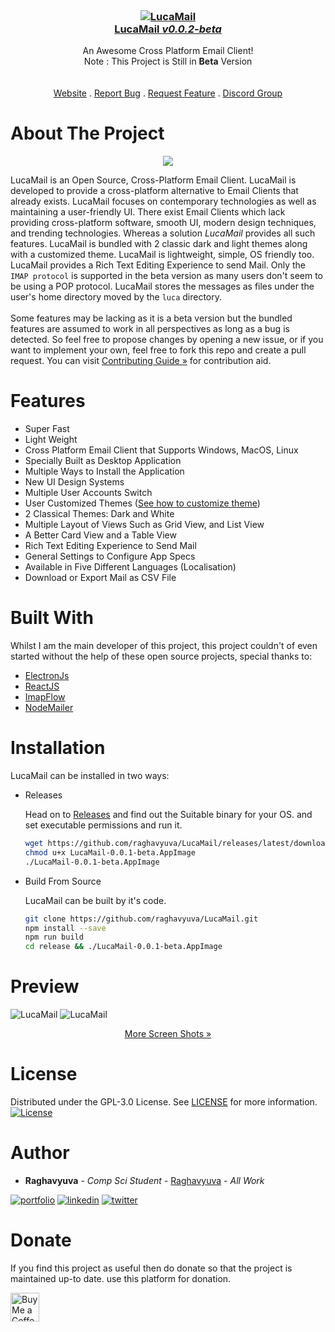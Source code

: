 <br/>
<p align="center">
  <a href="https://raghavyuva.github.io/">
<h3 align="center"><img src="https://imgur.com/tcrXEKK.png" alt="LucaMail"><br>LucaMail <i>v0.0.2-beta</i></h3>  </a>
  <p align="center">
    An Awesome Cross Platform Email Client!
    <br/>
    Note : This Project is Still in <strong>Beta</strong>  Version
    <br/>
    <br/>
    <br/>
    <a href="https://raghavyuva.github.io/">Website</a>
    .
    <a href="https://github.com/raghavyuva/LucaMail/issues">Report Bug</a>
    .
    <a href="https://github.com/raghavyuva/LucaMail/issues">Request Feature</a>
    .
    <a href="https://discord.gg/kG8a7mkvvw">Discord Group</a>
  </p>
</p>

# About The Project

 <p align="center"><a href="https://youtu.be/Nr4P234WgV0"><img src="https://imgur.com/tt1JqSC.png"></a></p>
 
LucaMail is an Open Source, Cross-Platform Email Client. LucaMail is developed to provide a cross-platform alternative to Email Clients that already exists. LucaMail focuses on contemporary technologies as well as maintaining a user-friendly UI. There exist Email Clients which lack providing cross-platform software, smooth UI, modern design techniques, and trending technologies. Whereas a solution *LucaMail* provides all such features. LucaMail is bundled with 2 classic dark and light themes along with a customized theme. LucaMail is lightweight, simple, OS friendly too.
LucaMail provides a Rich Text Editing Experience to send Mail. Only the `IMAP protocol` is supported in the beta version as many users don't seem to be using a POP protocol. LucaMail stores the messages as files under the user's home directory moved by the `luca` directory.
<br/>
<br/>
Some features may be lacking as it is a beta version but the bundled features are assumed to work in all perspectives as long as a bug is detected. So feel free to propose changes by opening a new issue, or if you want to implement your own, feel free to fork this repo and create a pull request. You can visit [Contributing Guide »](docs/contributing.md) for contribution aid. 

# Features
- Super Fast
- Light Weight
- Cross Platform Email Client that Supports Windows, MacOS, Linux 
- Specially Built as Desktop Application
- Multiple Ways to Install the Application
- New UI Design Systems 
- Multiple User Accounts Switch
- User Customized Themes ([See how to customize theme](docs/themecustomize.md))
- 2 Classical Themes: Dark and White
- Multiple Layout of Views Such as Grid View, and List View
- A Better Card View and a Table View
- Rich Text Editing Experience to Send Mail
- General Settings to Configure App Specs
- Available in Five Different Languages (Localisation)
- Download or Export Mail as CSV File

# Built With

Whilst I am the main developer of this project, this project couldn't of even started without the help of these open source projects, special thanks to:

- [ElectronJs](https://www.electronjs.org/)
- [ReactJS](https://reactjs.org/)
- [ImapFlow](https://imapflow.com/)
- [NodeMailer](https://nodemailer.com/about/)

# Installation

LucaMail can be installed in two ways:

- Releases

  Head on to [Releases](https://github.com/raghavyuva/LucaMail/releases/latest) and find out the Suitable binary for your OS. and set executable permissions and run it.

  ```sh
  wget https://github.com/raghavyuva/LucaMail/releases/latest/download/LucaMail-0.0.1-beta.AppImage
  chmod u+x LucaMail-0.0.1-beta.AppImage
  ./LucaMail-0.0.1-beta.AppImage
  ```

- Build From Source

  LucaMail can be built by it's code.

  ```sh
  git clone https://github.com/raghavyuva/LucaMail.git
  npm install --save
  npm run build
  cd release && ./LucaMail-0.0.1-beta.AppImage
  ```

# Preview

<img src="src/main/helpers/assets/lucadarktheme.png" alt="LucaMail">
<img src="src/main/helpers/assets/lucahome.png" alt="LucaMail">

<p  align="center">
<a href="docs/preview.md" color="blue">More Screen Shots »</a>
</p>


# License

Distributed under the GPL-3.0 License. See [LICENSE](https://github.com/raghavyuva/LucaMail/blob/master/LICENSE) for more information.  
[![License](https://www.gnu.org/graphics/gplv3-with-text-136x68.png)](https://github.com/raghavyuva/LucaMail/blob/master/LICENSE)

# Author

- **Raghavyuva** - _Comp Sci Student_ - [Raghavyuva](https://raghavyuva.com/) - _All Work_

[![portfolio](https://img.shields.io/badge/my_portfolio-000?style=for-the-badge&logo=ko-fi&logoColor=white)](https://raghavyuva.com/)
[![linkedin](https://img.shields.io/badge/linkedin-0A66C2?style=for-the-badge&logo=linkedin&logoColor=white)](https://www.linkedin.com/in/raghavyuva)
[![twitter](https://img.shields.io/badge/twitter-1DA1F2?style=for-the-badge&logo=twitter&logoColor=white)](https://twitter.com/yuva_raghav)

# Donate

If you find this project as useful then do donate so that the project is maintained up-to date.
use this platform for donation.

<a href='https://ko-fi.com/raghavyuva' target='_blank'><img height='35' style='border:0px;height:46px;' src='https://az743702.vo.msecnd.net/cdn/kofi3.png?v=0' border='0' alt='Buy Me a Coffee at ko-fi.com' />
